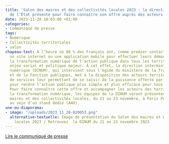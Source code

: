 ```yaml
---
title: 'Salon des maires et des collectivités locales 2023 : la direction du numérique
  de l’État présente pour faire connaître son offre auprès des acteurs territoriaux'
date: 2023-11-20 18:03:00 +01:00
categories:
- Communiqué de presse
tags:
- Numérique
- Collectivités territoriales
- salon
chapeau-text: À l’heure où 80 % des Français ont, comme premier contact avec une administration,
  un site internet ou une application mobile pour effectuer leurs démarches administratives,
  la transformation numérique de l’action publique dans tous les territoires est un
  enjeu social et politique majeur. À cet effet, la direction interministérielle du
  numérique (DINUM), qui intervient sous l’égide du ministère de la Transformation
  et de la Fonction publiques, met à la disposition des acteurs territoriaux une offre
  de services leur permettant de se saisir de la puissance offerte par le numérique
  pour rendre l’action publique plus simple et plus efficace pour tous les Français.
  Pour faire connaître cette offre et accompagner les acteurs des territoires dans
  la transformation numérique, les équipes de la DINUM seront présentes au salon des
  maires et des collectivités locales, du 21 au 23 novembre, à Paris Porte de Versailles,
  au sein d’un stand dédié (A40).
une-ou-diaporama:
- image: "/uploads/2023_11_20-920053.png"
  alternative-textuelle: Image de présentation du Salon des maires et des collectivités
    locales 2023 / Retrouvez  la DINUM du 21 au 23 novembre 2023
---
```


<div class="lien-important"><p><a href="https://www.numerique.gouv.fr/espace-presse/stanislas-guerini-recoit-le-rapport-data-et-territoires-dedie-a-renforcer-lacces-aux-services-publics-et-le-deploiement-du-numerique-dans-les-territoires/">Lire le communiqué de presse</a></p></div>